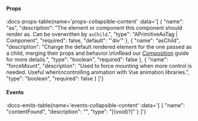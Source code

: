 <!-- This file was automatic generated. Do not edit it manually -->

#### Props
:docs-props-table{name='props-collapsible-content' :data='[
  {
    "name": "as",
    "description": "The element or component this component should render as. Can be overwritten by `asChild`.",
    "type": "APrimitiveAsTag | Component",
    "required": false,
    "default": "\'div\'"
  },
  {
    "name": "asChild",
    "description": "Change the default rendered element for the one passed as a child, merging their props and behavior.\\n\\nRead our [Composition](https://akar.vinicunca.dev/core/guides/composition) guide for more details.",
    "type": "boolean",
    "required": false
  },
  {
    "name": "forceMount",
    "description": "Used to force mounting when more control is needed. Useful when\\ncontrolling animation with Vue animation libraries.",
    "type": "boolean",
    "required": false
  }
]'} 

#### Events

:docs-emits-table{name='events-collapsible-content' :data='[
  {
    "name": "contentFound",
    "description": "",
    "type": "[(void)?]"
  }
]'} 
